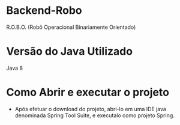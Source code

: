 # Backend-Robo
R.O.B.O. (Robô Operacional Binariamente Orientado)

# Versão do Java Utilizado
Java 8

# Como Abrir e executar o projeto
- Após efetuar o download do projeto, abri-lo em uma IDE java denominada Spring Tool Suite, e executalo como projeto Spring.  
